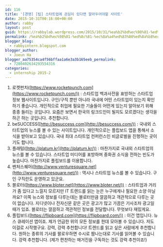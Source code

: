 ```yaml
---
id: 116
title: '[경영] [팁] 스타트업에 관심이 있다면 알아두어야할 사이트'
date: 2015-10-31T00:16:00+00:00
author: rabby
layout: post
guid: https://rabbylab.wordpress.com/2015/10/31/%ea%b2%bd%ec%98%81-%ed%8c%81-%ec%8a%a4%ed%83%80%ed%8a%b8%ec%97%85%ec%97%90-%ea%b4%80%ec%8b%ac%ec%9d%b4-%ec%9e%88%eb%8b%a4%eb%a9%b4-%ec%95%8c%ec%95%84%eb%91%90%ec%96%b4%ec%95%bc%ed%95%a0-%ec%82%ac
permalink: /%ea%b2%bd%ec%98%81-%ed%8c%81-%ec%8a%a4%ed%83%80%ed%8a%b8%ec%97%85%ec%97%90-%ea%b4%80%ec%8b%ac%ec%9d%b4-%ec%9e%88%eb%8b%a4%eb%a9%b4-%ec%95%8c%ec%95%84%eb%91%90%ec%96%b4%ec%95%bc%ed%95%a0-%ec%82%ac/
blogger_blog:
  - rabbyintern.blogspot.com
blogger_author:
  - Joeun Ha
blogger_aa75354ca4f56bffaa1a6e3a3b165eeb_permalink:
  - 7280402634293554316
categories:
  - internship 2015-2
---
```

  1. 로켓펀치([https://www.rocketpunch.com](https://www.rocketpunch.com/)) : 스타트업 백과사전을 표방하는 스타트업 정보 웹사이트입니다. 구인/구직 뿐만 아니라 국내에 어떤 스타트업이 있는지 확인하기 좋습니다. 개인적으로 취업에 필요한 기술들이 어떤게 있는지 알아보기 위해 종종 들리는 곳입니다. 요즘은 보면서 한국의 링크드인이 될지도 모르겠다는 생각을 하곤 하는 곳입니다. 추천합니다.
  2. beSUCCESS([http://besuccess.com](http://besuccess.com/)) : 국내외 스타트업의 뉴스를 볼 수 있는 사이트입니다. 개인적으로는 플립보드 앱을 통해서 소식을 받아보고 있습니다. 국내 최대 스타트업 컨퍼런스인 비글로벌을 진행하는 곳이기도 합니다.
  3. 플래텀([http://platum.kr](http://platum.kr/)) : 마찬가지로 국내외 스타트업의 뉴스를 볼 수 있습니다. 스타트업 미디어를 표방하며 중화권 소식을 전하는 빈도가 높습니다. 마찬가지로 플립보드를 이용합니다. 
  4. 벤처스퀘어([http://www.venturesquare.net](http://www.venturesquare.net/)) : 역시나 스타트업 뉴스를 볼 수 있습니다. 구인 구직란도 운영하고 있군요.
  5. 블로터([https://www.bloter.net](https://www.bloter.net/)) : 스타트업과 거리가 좀 있다고 느낄지 모르지만 IT 트렌드를 읽는 눈은 누구에게나 필요한 소양 아닐까요? 이쪽 뉴스와 정보를 다루는데는 블로터만큼 깔끔하고 객관적으로 다루는 곳이 없습니다. 지디넷이나 전자신문 같은 곳은 광고가 많고 가끔은 기사조차 광고일 때가 있죠. 블로터는 깔끔하고 객관적인 정보를 전달합니다. 무엇보다 재밌게요. 
  6. 플립보드([https://flipboard.com](https://flipboard.com/)) : 이건 앱입니다. 뉴스 큐레이션 앱이죠. 제가 언급한 위의 모든 정보를 한데 모아볼 수 있습니다. 저도 이걸로 시작했구요. 강력, 강력 추천합니다! 트렌드를 읽고 싶은 사람에게 추천합니다. 원하는 종류의 기사를 팔로우하면 수시로 짬나는대로 기사를 읽어볼 수 있습니다. 강력 추천합니다. (제가 편찬하는 매거진을 구독하는 것도 강력 추천이죠!)